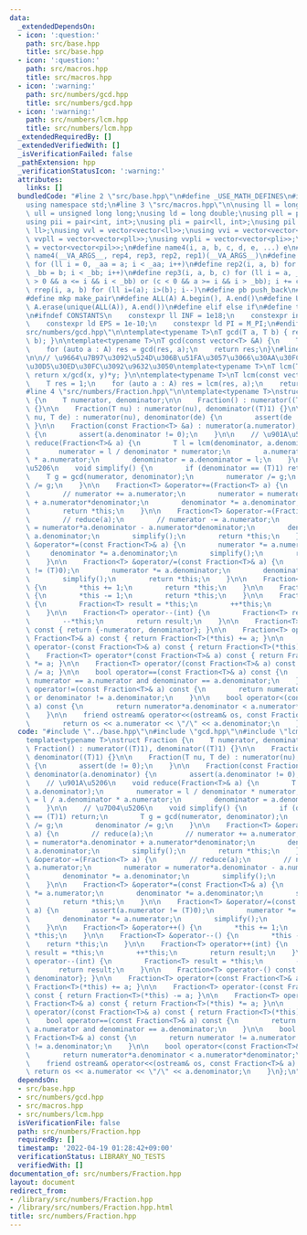 ```yaml
---
data:
  _extendedDependsOn:
  - icon: ':question:'
    path: src/base.hpp
    title: src/base.hpp
  - icon: ':question:'
    path: src/macros.hpp
    title: src/macros.hpp
  - icon: ':warning:'
    path: src/numbers/gcd.hpp
    title: src/numbers/gcd.hpp
  - icon: ':warning:'
    path: src/numbers/lcm.hpp
    title: src/numbers/lcm.hpp
  _extendedRequiredBy: []
  _extendedVerifiedWith: []
  _isVerificationFailed: false
  _pathExtension: hpp
  _verificationStatusIcon: ':warning:'
  attributes:
    links: []
  bundledCode: "#line 2 \"src/base.hpp\"\n#define _USE_MATH_DEFINES\n#include <bits/stdc++.h>\n\
    using namespace std;\n#line 3 \"src/macros.hpp\"\n\nusing ll = long long;\nusing\
    \ ull = unsigned long long;\nusing ld = long double;\nusing pll = pair<ll, ll>;\n\
    using pii = pair<int, int>;\nusing pli = pair<ll, int>;\nusing pil = pair<int,\
    \ ll>;\nusing vvl = vector<vector<ll>>;\nusing vvi = vector<vector<int>>;\nusing\
    \ vvpll = vector<vector<pll>>;\nusing vvpli = vector<vector<pli>>;\nusing vvpil\
    \ = vector<vector<pil>>;\n#define name4(i, a, b, c, d, e, ...) e\n#define rep(...)\
    \ name4(__VA_ARGS__, rep4, rep3, rep2, rep1)(__VA_ARGS__)\n#define rep1(i, a)\
    \ for (ll i = 0, _aa = a; i < _aa; i++)\n#define rep2(i, a, b) for (ll i = a,\
    \ _bb = b; i < _bb; i++)\n#define rep3(i, a, b, c) for (ll i = a, _bb = b; (c\
    \ > 0 && a <= i && i < _bb) or (c < 0 && a >= i && i > _bb); i += c)\n#define\
    \ rrep(i, a, b) for (ll i=(a); i>(b); i--)\n#define pb push_back\n#define eb emplace_back\n\
    #define mkp make_pair\n#define ALL(A) A.begin(), A.end()\n#define UNIQUE(A) sort(ALL(A)),\
    \ A.erase(unique(ALL(A)), A.end())\n#define elif else if\n#define tostr to_string\n\
    \n#ifndef CONSTANTS\n    constexpr ll INF = 1e18;\n    constexpr int MOD = 1000000007;\n\
    \    constexpr ld EPS = 1e-10;\n    constexpr ld PI = M_PI;\n#endif\n#line 3 \"\
    src/numbers/gcd.hpp\"\n\ntemplate<typename T>\nT gcd(T a, T b) { return __gcd(a,\
    \ b); }\n\ntemplate<typename T>\nT gcd(const vector<T> &A) {\n    T res = 0;\n\
    \    for (auto a : A) res = gcd(res, a);\n    return res;\n}\n#line 4 \"src/numbers/lcm.hpp\"\
    \n\n// \u9664\u7B97\u3092\u524D\u306B\u51FA\u3057\u3066\u30AA\u30FC\u30D0\u30FC\
    \u30D5\u30ED\u30FC\u3092\u9632\u3050\ntemplate<typename T>\nT lcm(T x, T y) {\
    \ return x/gcd(x, y)*y; }\n\ntemplate<typename T>\nT lcm(const vector<T> &A) {\n\
    \    T res = 1;\n    for (auto a : A) res = lcm(res, a);\n    return res;\n}\n\
    #line 4 \"src/numbers/Fraction.hpp\"\n\ntemplate<typename T>\nstruct Fraction\
    \ {\n    T numerator, denominator;\n\n    Fraction() : numerator((T)1), denominator((T)1)\
    \ {}\n\n    Fraction(T nu) : numerator(nu), denominator((T)1) {}\n\n    Fraction(T\
    \ nu, T de) : numerator(nu), denominator(de) {\n        assert(de != 0);\n   \
    \ }\n\n    Fraction(const Fraction<T> &a) : numerator(a.numerator), denominator(a.denominator)\
    \ {\n        assert(a.denominator != 0);\n    }\n\n    // \u901A\u5206\n    void\
    \ reduce(Fraction<T>& a) {\n        T l = lcm(denominator, a.denominator);\n \
    \       numerator = l / denominator * numerator;\n        a.numerator = l / a.denominator\
    \ * a.numerator;\n        denominator = a.denominator = l;\n    }\n\n    // \u7D04\
    \u5206\n    void simplify() {\n        if (denominator == (T)1) return;\n    \
    \    T g = gcd(numerator, denominator);\n        numerator /= g;\n        denominator\
    \ /= g;\n    }\n\n    Fraction<T> &operator+=(Fraction<T> a) {\n        // reduce(a);\n\
    \        // numerator += a.numerator;\n        numerator = numerator*a.denominator\
    \ + a.numerator*denominator;\n        denominator *= a.denominator;\n        simplify();\n\
    \        return *this;\n    }\n\n    Fraction<T> &operator-=(Fraction<T> a) {\n\
    \        // reduce(a);\n        // numerator -= a.numerator;\n        numerator\
    \ = numerator*a.denominator - a.numerator*denominator;\n        denominator *=\
    \ a.denominator;\n        simplify();\n        return *this;\n    }\n\n    Fraction<T>\
    \ &operator*=(const Fraction<T>& a) {\n        numerator *= a.numerator;\n   \
    \     denominator *= a.denominator;\n        simplify();\n        return *this;\n\
    \    }\n\n    Fraction<T> &operator/=(const Fraction<T>& a) {\n        assert(a.numerator\
    \ != (T)0);\n        numerator *= a.denominator;\n        denominator *= a.numerator;\n\
    \        simplify();\n        return *this;\n    }\n\n    Fraction<T> &operator++()\
    \ {\n        *this += 1;\n        return *this;\n    }\n\n    Fraction<T> &operator--()\
    \ {\n        *this -= 1;\n        return *this;\n    }\n\n    Fraction<T> operator++(int)\
    \ {\n        Fraction<T> result = *this;\n        ++*this;\n        return result;\n\
    \    }\n\n    Fraction<T> operator--(int) {\n        Fraction<T> result = *this;\n\
    \        --*this;\n        return result;\n    }\n\n    Fraction<T> operator-()\
    \ const { return {-numerator, denominator}; }\n\n    Fraction<T> operator+(const\
    \ Fraction<T>& a) const { return Fraction<T>(*this) += a; }\n\n    Fraction<T>\
    \ operator-(const Fraction<T>& a) const { return Fraction<T>(*this) -= a; }\n\n\
    \    Fraction<T> operator*(const Fraction<T>& a) const { return Fraction<T>(*this)\
    \ *= a; }\n\n    Fraction<T> operator/(const Fraction<T>& a) const { return Fraction<T>(*this)\
    \ /= a; }\n\n    bool operator==(const Fraction<T>& a) const {\n        return\
    \ numerator == a.numerator and denominator == a.denominator;\n    }\n\n    bool\
    \ operator!=(const Fraction<T>& a) const {\n        return numerator != a.numerator\
    \ or denominator != a.denominator;\n    }\n\n    bool operator<(const Fraction<T>&\
    \ a) const {\n        return numerator*a.denominator < a.numerator*denominator;\n\
    \    }\n\n    friend ostream& operator<<(ostream& os, const Fraction<T>& a) {\n\
    \        return os << a.numerator << \"/\" << a.denominator;\n    }\n};\n"
  code: "#include \"../base.hpp\"\n#include \"gcd.hpp\"\n#include \"lcm.hpp\"\n\n\
    template<typename T>\nstruct Fraction {\n    T numerator, denominator;\n\n   \
    \ Fraction() : numerator((T)1), denominator((T)1) {}\n\n    Fraction(T nu) : numerator(nu),\
    \ denominator((T)1) {}\n\n    Fraction(T nu, T de) : numerator(nu), denominator(de)\
    \ {\n        assert(de != 0);\n    }\n\n    Fraction(const Fraction<T> &a) : numerator(a.numerator),\
    \ denominator(a.denominator) {\n        assert(a.denominator != 0);\n    }\n\n\
    \    // \u901A\u5206\n    void reduce(Fraction<T>& a) {\n        T l = lcm(denominator,\
    \ a.denominator);\n        numerator = l / denominator * numerator;\n        a.numerator\
    \ = l / a.denominator * a.numerator;\n        denominator = a.denominator = l;\n\
    \    }\n\n    // \u7D04\u5206\n    void simplify() {\n        if (denominator\
    \ == (T)1) return;\n        T g = gcd(numerator, denominator);\n        numerator\
    \ /= g;\n        denominator /= g;\n    }\n\n    Fraction<T> &operator+=(Fraction<T>\
    \ a) {\n        // reduce(a);\n        // numerator += a.numerator;\n        numerator\
    \ = numerator*a.denominator + a.numerator*denominator;\n        denominator *=\
    \ a.denominator;\n        simplify();\n        return *this;\n    }\n\n    Fraction<T>\
    \ &operator-=(Fraction<T> a) {\n        // reduce(a);\n        // numerator -=\
    \ a.numerator;\n        numerator = numerator*a.denominator - a.numerator*denominator;\n\
    \        denominator *= a.denominator;\n        simplify();\n        return *this;\n\
    \    }\n\n    Fraction<T> &operator*=(const Fraction<T>& a) {\n        numerator\
    \ *= a.numerator;\n        denominator *= a.denominator;\n        simplify();\n\
    \        return *this;\n    }\n\n    Fraction<T> &operator/=(const Fraction<T>&\
    \ a) {\n        assert(a.numerator != (T)0);\n        numerator *= a.denominator;\n\
    \        denominator *= a.numerator;\n        simplify();\n        return *this;\n\
    \    }\n\n    Fraction<T> &operator++() {\n        *this += 1;\n        return\
    \ *this;\n    }\n\n    Fraction<T> &operator--() {\n        *this -= 1;\n    \
    \    return *this;\n    }\n\n    Fraction<T> operator++(int) {\n        Fraction<T>\
    \ result = *this;\n        ++*this;\n        return result;\n    }\n\n    Fraction<T>\
    \ operator--(int) {\n        Fraction<T> result = *this;\n        --*this;\n \
    \       return result;\n    }\n\n    Fraction<T> operator-() const { return {-numerator,\
    \ denominator}; }\n\n    Fraction<T> operator+(const Fraction<T>& a) const { return\
    \ Fraction<T>(*this) += a; }\n\n    Fraction<T> operator-(const Fraction<T>& a)\
    \ const { return Fraction<T>(*this) -= a; }\n\n    Fraction<T> operator*(const\
    \ Fraction<T>& a) const { return Fraction<T>(*this) *= a; }\n\n    Fraction<T>\
    \ operator/(const Fraction<T>& a) const { return Fraction<T>(*this) /= a; }\n\n\
    \    bool operator==(const Fraction<T>& a) const {\n        return numerator ==\
    \ a.numerator and denominator == a.denominator;\n    }\n\n    bool operator!=(const\
    \ Fraction<T>& a) const {\n        return numerator != a.numerator or denominator\
    \ != a.denominator;\n    }\n\n    bool operator<(const Fraction<T>& a) const {\n\
    \        return numerator*a.denominator < a.numerator*denominator;\n    }\n\n\
    \    friend ostream& operator<<(ostream& os, const Fraction<T>& a) {\n       \
    \ return os << a.numerator << \"/\" << a.denominator;\n    }\n};\n"
  dependsOn:
  - src/base.hpp
  - src/numbers/gcd.hpp
  - src/macros.hpp
  - src/numbers/lcm.hpp
  isVerificationFile: false
  path: src/numbers/Fraction.hpp
  requiredBy: []
  timestamp: '2022-04-19 01:28:42+09:00'
  verificationStatus: LIBRARY_NO_TESTS
  verifiedWith: []
documentation_of: src/numbers/Fraction.hpp
layout: document
redirect_from:
- /library/src/numbers/Fraction.hpp
- /library/src/numbers/Fraction.hpp.html
title: src/numbers/Fraction.hpp
---
```

